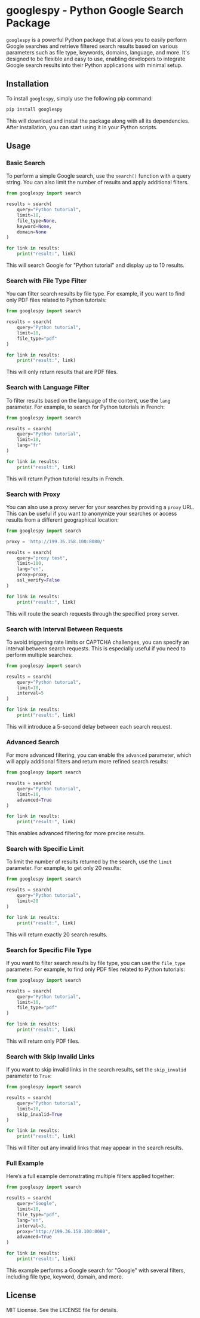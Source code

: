 # googlespy - Python Google Search Package

`googlespy` is a powerful Python package that allows you to easily perform Google searches and retrieve filtered search results based on various parameters such as file type, keywords, domains, language, and more. It's designed to be flexible and easy to use, enabling developers to integrate Google search results into their Python applications with minimal setup.

## Installation

To install `googlespy`, simply use the following pip command:

```bash
pip install googlespy
```

This will download and install the package along with all its dependencies. After installation, you can start using it in your Python scripts.

## Usage

### Basic Search

To perform a simple Google search, use the `search()` function with a query string. You can also limit the number of results and apply additional filters.

```python
from googlespy import search

results = search(
    query="Python tutorial",
    limit=10,
    file_type=None,
    keyword=None,
    domain=None
)

for link in results:
    print("result:", link)
```

This will search Google for "Python tutorial" and display up to 10 results.

### Search with File Type Filter

You can filter search results by file type. For example, if you want to find only PDF files related to Python tutorials:

```python
from googlespy import search

results = search(
    query="Python tutorial",
    limit=10,
    file_type="pdf"
)

for link in results:
    print("result:", link)
```

This will only return results that are PDF files.

### Search with Language Filter

To filter results based on the language of the content, use the `lang` parameter. For example, to search for Python tutorials in French:

```python
from googlespy import search

results = search(
    query="Python tutorial",
    limit=10,
    lang="fr"
)

for link in results:
    print("result:", link)
```

This will return Python tutorial results in French.

### Search with Proxy

You can also use a proxy server for your searches by providing a `proxy` URL. This can be useful if you want to anonymize your searches or access results from a different geographical location:

```python
from googlespy import search

proxy = 'http://199.36.158.100:8080/'

results = search(
    query="proxy test",
    limit=100,
    lang="en",
    proxy=proxy,
    ssl_verify=False
)

for link in results:
    print("result:", link)
```

This will route the search requests through the specified proxy server.

### Search with Interval Between Requests

To avoid triggering rate limits or CAPTCHA challenges, you can specify an interval between search requests. This is especially useful if you need to perform multiple searches:

```python
from googlespy import search

results = search(
    query="Python tutorial",
    limit=10,
    interval=5
)

for link in results:
    print("result:", link)
```

This will introduce a 5-second delay between each search request.

### Advanced Search

For more advanced filtering, you can enable the `advanced` parameter, which will apply additional filters and return more refined search results:

```python
from googlespy import search

results = search(
    query="Python tutorial",
    limit=10,
    advanced=True
)

for link in results:
    print("result:", link)
```

This enables advanced filtering for more precise results.

### Search with Specific Limit

To limit the number of results returned by the search, use the `limit` parameter. For example, to get only 20 results:

```python
from googlespy import search

results = search(
    query="Python tutorial",
    limit=20
)

for link in results:
    print("result:", link)
```

This will return exactly 20 search results.

### Search for Specific File Type

If you want to filter search results by file type, you can use the `file_type` parameter. For example, to find only PDF files related to Python tutorials:

```python
from googlespy import search

results = search(
    query="Python tutorial",
    limit=10,
    file_type="pdf"
)

for link in results:
    print("result:", link)
```

This will return only PDF files.

### Search with Skip Invalid Links

If you want to skip invalid links in the search results, set the `skip_invalid` parameter to `True`:

```python
from googlespy import search

results = search(
    query="Python tutorial",
    limit=10,
    skip_invalid=True
)

for link in results:
    print("result:", link)
```

This will filter out any invalid links that may appear in the search results.

### Full Example

Here’s a full example demonstrating multiple filters applied together:

```python
from googlespy import search

results = search(
    query="Google",
    limit=10,
    file_type="pdf",
    lang="en",
    interval=3,
    proxy="http://199.36.158.100:8080",
    advanced=True
)

for link in results:
    print("result:", link)
```

This example performs a Google search for "Google" with several filters, including file type, keyword, domain, and more.

## License

MIT License. See the LICENSE file for details.
